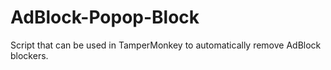# AdBlock-Popop-Block
Script that can be used in TamperMonkey to automatically remove AdBlock blockers.
